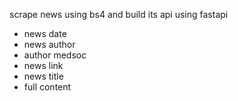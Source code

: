 scrape news using bs4 and build its api using fastapi
- news date
- news author
- author medsoc
- news link
- news title
- full content